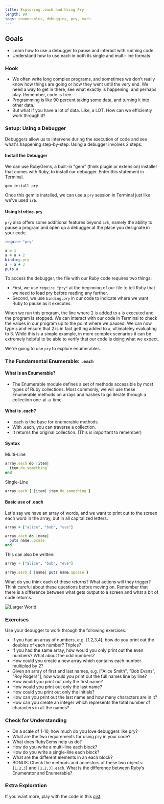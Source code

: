 ```yaml
---
title: Exploring .each and Using Pry
length: 90
tags: enumerables, debugging, pry, each
---
```


## Goals

* Learn how to use a debugger to pause and interact with running code.
* Understand how to use each in both its single and multi-line formats.

### Hook

* We often write long complex programs, and sometimes we don't really know how things are going or how they went until the very end. We need a way to get in there, see what exactly is happening, and perhaps play. Remember, code is free.
* Programming is like 90 percent taking some data, and turning it into other data.
* But what if you have a lot of data. Like, a LOT. How can we efficiently work through it?

### Setup: Using a Debugger 

Debuggers allow us to intervene during the execution of code and see what's happening step-by-step. Using a debugger involves 2 steps. 

#### Install the Debugger 
We can use RubyGems, a built-in "gem" (think plugin or extension) installer that comes with Ruby, to install our debugger. Enter this statement in Terminal. 

`gem install pry`

Once this gem is installed, we can use a `pry` session in Terminal just like we've used `irb`. 

#### Using `binding.pry`
`pry` also offers some additional features beyond `irb`, namely the ability to pause a program and open up a debugger at the place you designate in your code.

```ruby
require "pry"

a = 1
a = a + 2
binding.pry
a = a + 3
puts a
```

To access the debugger, the file with our Ruby code requires two things: 
* First, we use `require "pry"` at the beginning of our file to tell Ruby that we need to load pry before reading any further.
* Second, we use `binding.pry` in our code to indicate where we want Ruby to pause as it executes. 

When we run this program, the line where 2 is added to `a` is executed and the program is stopped. We can interact with our code in Terminal to check the values in our program up to the point where we paused. We can now type `a` and ensure that 2 is in fact getting added to `a`, ultimateley evaluating to 3. While this is a simple example, in more complex scenarios it can be extremely helpful to be able to verify that our code is doing what we expect. 

We're going to use `pry` to explore enumerables.

### The Fundamental Enumerable: `.each`

#### What is an Enumerable?

* The Enumerable module defines a set of methods accessible by most types of Ruby collections. Most commonly, we will use these Enumerable methods on arrays and hashes to go iterate through a collection one-at-a-time.

#### What is .each?

* .each is the base for enumerable methods.
* With .each, you can traverse a collection.
* It returns the original collection. (This is important to remember)

#### Syntax

Multi-Line
```ruby
array.each do |item|
  item.do_something
end
```

Single-Line
```ruby
array.each { |item| item.do_something }
```

#### Basic use of .each

Let's say we have an array of words, and we want to print out to the screen each word in the array, but in all capitalized letters.

```ruby
array = ["alice", "bob", "eve"]

array.each do |name|
  puts name.upcase
end
```
This can also be written:
```ruby
array = ["alice", "bob", "eve"]

array.each { |name| puts name.upcase }
```

What do you think each of these _returns_? What actions will they trigger? Think careful about these questions before moving on. Remember that there is a difference between what gets output to a screen and what a bit of code returns.

![Larger World](http://s2.quickmeme.com/img/84/84a6366d15759c25439d99d98ce7058caba36d6881ae05433a1a7d5d0a3bd011.jpg)

### Exercises

Use your debugger to work through the following exercises. 

* If you had an array of numbers, e.g. [1,2,3,4], how do you print out the
doubles of each number? Triples?
* If you had the same array, how would you only print out the even numbers?
What about the odd numbers?
* How could you create a new array which contains each number multipled by 2?
* Given an array of first and last names, e.g. ["Alice Smith", "Bob Evans",
"Roy Rogers"],  how would you print out the full names line by line?
* How would you print out only the first name?
* How would you print out only the last name?
* How could you print out only the initials?
* How can you print out the last name and how many characters are in it?
* How can you create an integer which represents the total number of characters in all the names?

### Check for Understanding
* On a scale of 1-10, how much do you love debuggers like pry?
* What are the two requirements for using pry in your code?
* What does RubyGems help us do?
* How do you write a multi-line each block?
* How do you write a single-line each block?
* What are the different elements in an each block?
* BONUS: Check the methods and ancestors of these two objects: `[1,2,3]` and `[1,2,3].each`. What is the difference between Ruby’s Enumerator and Enumerable?

### Extra Exploration
If you want more, play with the code in this [gist](https://gist.github.com/jmejia/04924190362f64fc49ab).
